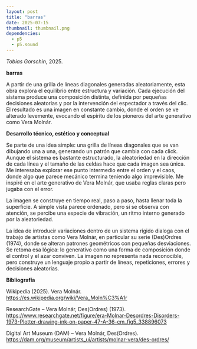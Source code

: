 ```yaml
---
layout: post
title: "barras"
date: 2025-07-15
thumbnail: thumbnail.png
dependencies:
  - p5
  - p5.sound
---
```


<div id="div-sketch">
  <script type="text/javascript" src="sketch.js"></script>
</div>

_Tobias Gorschin_, 2025.

**barras**

A partir de una grilla de líneas diagonales generadas aleatoriamente, esta obra explora el equilibrio entre estructura y variación. Cada ejecución del sistema produce una composición distinta, definida por pequeñas decisiones aleatorias y por la intervención del espectador a través del clic. El resultado es una imagen en constante cambio, donde el orden se ve alterado levemente, evocando el espíritu de los pioneros del arte generativo como Vera Molnár.

**Desarrollo técnico, estético y conceptual**

Se parte de una idea simple: una grilla de líneas diagonales que se van dibujando una a una, generando un patrón que cambia con cada click. Aunque el sistema es bastante estructurado, la aleatoriedad en la dirección de cada línea y el tamaño de las celdas hace que cada imagen sea única. Me interesaba explorar ese punto intermedio entre el orden y el caos, donde algo que parece mecánico termina teniendo algo imprevisible. Me inspiré en el arte generativo de Vera Molnár, que usaba reglas claras pero jugaba con el error. 

La imagen se construye en tiempo real, paso a paso, hasta llenar toda la superficie. A simple vista parece ordenado, pero si se observa con atención, se percibe una especie de vibración, un ritmo interno generado por la aleatoriedad.

La idea de introducir variaciones dentro de un sistema rígido dialoga con el trabajo de artistas como Vera Molnár, en particular su serie (Des)Ordres (1974), donde se alteran patrones geométricos con pequeñas desviaciones. Se retoma esa lógica: lo generativo como una forma de composición donde el control y el azar conviven. La imagen no representa nada reconocible, pero construye un lenguaje propio a partir de líneas, repeticiones, errores y decisiones aleatorias.

**Bibliografía**

Wikipedia (2025). Vera Molnár. https://es.wikipedia.org/wiki/Vera_Moln%C3%A1r

ResearchGate – Vera Molnár, Des(Ordres) (1973). https://www.researchgate.net/figure/era-Molnar-Desordres-Disorders-1973-Plotter-drawing-ink-on-paper-47-A-36-cm_fig5_338896073

Digital Art Museum (DAM) – Vera Molnár, Des(Ordres). https://dam.org/museum/artists_ui/artists/molnar-vera/des-ordres/
